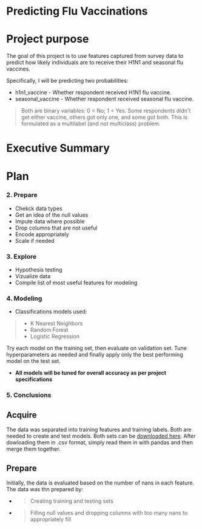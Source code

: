 # Predicting Flu Vaccinations

# Project purpose
The goal of this project is to use features captured from survey data to predict how likely individuals are to receive their H1N1 and seasonal flu vaccines.

Specifically, I will be predicting two probabilities:
- h1n1_vaccine - Whether respondent received H1N1 flu vaccine.
- seasonal_vaccine - Whether respondent received seasonal flu vaccine.
> Both are binary variables: 0 = No; 1 = Yes. Some respondents didn't get either vaccine, others got only one, and some got both. This is formulated as a multilabel (and not multiclass) problem.

# Executive Summary

# Plan
### 2. Prepare
  * Chekck data types
  * Get an idea of the null values
  * Impute data where possible
  * Drop columns that are not useful
  * Encode appropriately
  * Scale if needed
### 3. Explore
  * Hypothesis testing
  * Vizualize data
  * Compile list of most useful features for modeling
### 4. Modeling
  * Classifications models used:
  > - K Nearest Neighbors
  > - Random Forest
  > - Logistic Regression

Try each model on the training set, then evaluate on validation set. Tune hyperparameters as needed and finally apply only the best performing model on the test set.

- __All models will be tuned for overall accuracy as per project specifications__
### 5. Conclusions

## Acquire
The data was separated into training features and training labels. Both are needed to create and test models. Both sets can be [downloaded here](https://www.drivendata.org/competitions/66/flu-shot-learning/data/).
After dowloading them in .csv format, simply read them in with pandas and then merge them together.

## Prepare
Initially, the data is evaluated based on the number of nans in each feature.
The data was thn prepared by:
- > Creating training and testing sets
- > Filling null values and dropping columns with too many nans to appropriately fill

